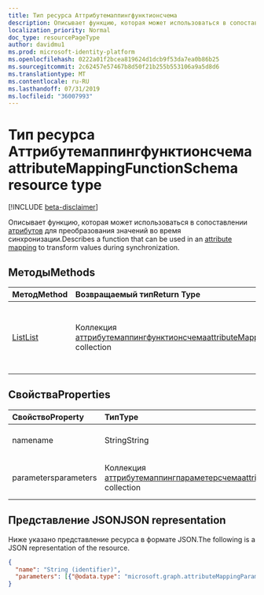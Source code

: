 ```yaml
---
title: Тип ресурса Аттрибутемаппингфунктионсчема
description: Описывает функцию, которая может использоваться в сопоставлении атрибутов для преобразования значений во время синхронизации.
localization_priority: Normal
doc_type: resourcePageType
author: davidmu1
ms.prod: microsoft-identity-platform
ms.openlocfilehash: 0222a01f2bcea819624d1dcb9f53da7ea0b86b25
ms.sourcegitcommit: 2c62457e57467b8d50f21b255b553106a9a5d8d6
ms.translationtype: MT
ms.contentlocale: ru-RU
ms.lasthandoff: 07/31/2019
ms.locfileid: "36007993"
---
```

# <a name="attributemappingfunctionschema-resource-type"></a><span data-ttu-id="b3ef4-103">Тип ресурса Аттрибутемаппингфунктионсчема</span><span class="sxs-lookup"><span data-stu-id="b3ef4-103">attributeMappingFunctionSchema resource type</span></span>

[!INCLUDE [beta-disclaimer](../../includes/beta-disclaimer.md)]

<span data-ttu-id="b3ef4-104">Описывает функцию, которая может использоваться в сопоставлении [атрибутов](synchronization-attributemapping.md) для преобразования значений во время синхронизации.</span><span class="sxs-lookup"><span data-stu-id="b3ef4-104">Describes a function that can be used in an [attribute mapping](synchronization-attributemapping.md) to transform values during synchronization.</span></span>

## <a name="methods"></a><span data-ttu-id="b3ef4-105">Методы</span><span class="sxs-lookup"><span data-stu-id="b3ef4-105">Methods</span></span>

| <span data-ttu-id="b3ef4-106">Метод</span><span class="sxs-lookup"><span data-stu-id="b3ef4-106">Method</span></span>           | <span data-ttu-id="b3ef4-107">Возвращаемый тип</span><span class="sxs-lookup"><span data-stu-id="b3ef4-107">Return Type</span></span>    |<span data-ttu-id="b3ef4-108">Описание</span><span class="sxs-lookup"><span data-stu-id="b3ef4-108">Description</span></span>|
|:---------------|:--------|:----------|
|[<span data-ttu-id="b3ef4-109">List</span><span class="sxs-lookup"><span data-stu-id="b3ef4-109">List</span></span>](../api/synchronization-synchronizationschema-functions.md) | <span data-ttu-id="b3ef4-110">Коллекция [аттрибутемаппингфунктионсчема](../resources/synchronization-attributemappingfunctionschema.md)</span><span class="sxs-lookup"><span data-stu-id="b3ef4-110">[attributeMappingFunctionSchema](../resources/synchronization-attributemappingfunctionschema.md) collection</span></span>|<span data-ttu-id="b3ef4-111">Список поддерживаемых функций сопоставления атрибутов.</span><span class="sxs-lookup"><span data-stu-id="b3ef4-111">List supported attribute mapping functions.</span></span>|

## <a name="properties"></a><span data-ttu-id="b3ef4-112">Свойства</span><span class="sxs-lookup"><span data-stu-id="b3ef4-112">Properties</span></span>

| <span data-ttu-id="b3ef4-113">Свойство</span><span class="sxs-lookup"><span data-stu-id="b3ef4-113">Property</span></span>                   | <span data-ttu-id="b3ef4-114">Тип</span><span class="sxs-lookup"><span data-stu-id="b3ef4-114">Type</span></span>                      | <span data-ttu-id="b3ef4-115">Описание</span><span class="sxs-lookup"><span data-stu-id="b3ef4-115">Description</span></span>    |
|:---------------------------|:-------------------------|:---------------|
|<span data-ttu-id="b3ef4-116">name</span><span class="sxs-lookup"><span data-stu-id="b3ef4-116">name</span></span>                        |<span data-ttu-id="b3ef4-117">String</span><span class="sxs-lookup"><span data-stu-id="b3ef4-117">String</span></span>                    |<span data-ttu-id="b3ef4-118">Имя оператора.</span><span class="sxs-lookup"><span data-stu-id="b3ef4-118">Operator name.</span></span> |
|<span data-ttu-id="b3ef4-119">parameters</span><span class="sxs-lookup"><span data-stu-id="b3ef4-119">parameters</span></span>                  |<span data-ttu-id="b3ef4-120">Коллекция [аттрибутемаппингпараметерсчема](../resources/synchronization-attributemappingparameterschema.md)</span><span class="sxs-lookup"><span data-stu-id="b3ef4-120">[attributeMappingParameterSchema](../resources/synchronization-attributemappingparameterschema.md) collection</span></span>  |<span data-ttu-id="b3ef4-121">Коллекция параметров функции.</span><span class="sxs-lookup"><span data-stu-id="b3ef4-121">Collection of function parameters.</span></span>|

## <a name="json-representation"></a><span data-ttu-id="b3ef4-122">Представление JSON</span><span class="sxs-lookup"><span data-stu-id="b3ef4-122">JSON representation</span></span>

<span data-ttu-id="b3ef4-123">Ниже указано представление ресурса в формате JSON.</span><span class="sxs-lookup"><span data-stu-id="b3ef4-123">The following is a JSON representation of the resource.</span></span>

<!-- {
  "blockType": "resource",
  "optionalProperties": [

  ],
  "@odata.type": "microsoft.graph.attributeMappingFunctionSchema"
}-->

```json
{
  "name": "String (identifier)",
  "parameters": [{"@odata.type": "microsoft.graph.attributeMappingParameterSchema"}]
}

```

<!-- uuid: 8fcb5dbc-d5aa-4681-8e31-b001d5168d79
2015-10-25 14:57:30 UTC -->
<!--
{
  "type": "#page.annotation",
  "description": "attributeMappingFunctionSchema resource",
  "keywords": "",
  "section": "documentation",
  "tocPath": "",
  "suppressions": []
}
-->
